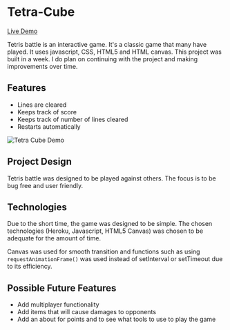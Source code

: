 # Tetra-Cube


[Live Demo](https://tjshiu.github.io/Tetris/)

Tetris battle is an interactive game. It's a classic game that many have played. It uses javascript, CSS, HTML5 and HTML canvas.
This project was built in a week. I do plan on continuing with the project and making improvements over time.

## Features
* Lines are cleared
* Keeps track of score
* Keeps track of number of lines cleared
* Restarts automatically

![Tetra Cube Demo](https://github.com/tjshiu/Tetris-Battle/blob/master/assets/images/tetra-cube.gif)

## Project Design
Tetris battle was designed to be played against others. The focus is to be bug free and user friendly.

## Technologies

Due to the short time, the game was designed to be simple. The chosen technologies (Heroku, Javascript, HTML5 Canvas) was chosen to be adequate for the amount of time.

Canvas was used for smooth transition and functions such as using `requestAnimationFrame()` was used instead of setInterval or setTimeout due to its efficiency.

## Possible Future Features
* Add multiplayer functionality
* Add items that will cause damages to opponents
* Add an about for points and to see what tools to use to play the game
